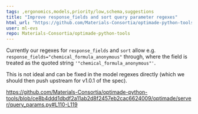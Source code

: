 ```yaml
---
tags: ,ergonomics,models,priority/low,schema,suggestions
title: "Improve response_fields and sort query parameter regexes"
html_url: "https://github.com/Materials-Consortia/optimade-python-tools/issues/808"
user: ml-evs
repo: Materials-Consortia/optimade-python-tools
---
```


Currently our regexes for `response_fields` and `sort` allow e.g. `response_fields="chemical_formula_anonymous"` through, where the field is treated as the quoted string `'"chemical_formula_anonymous"'`.

This is not ideal and can be fixed in the model regexes directly (which we should then push upstream for v1.0.1 of the spec).

https://github.com/Materials-Consortia/optimade-python-tools/blob/ce8b4ddd1dbdf2a11ab2d8f2457eb2cac6624009/optimade/server/query_params.py#L110-L119
